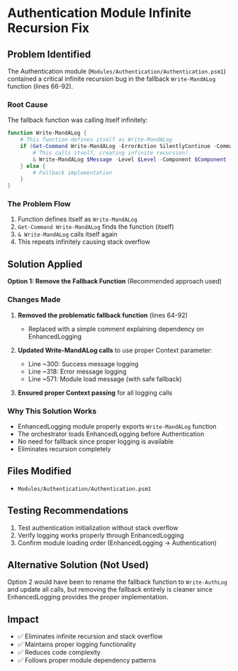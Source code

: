 # Authentication Module Infinite Recursion Fix

## Problem Identified
The Authentication module (`Modules/Authentication/Authentication.psm1`) contained a critical infinite recursion bug in the fallback `Write-MandALog` function (lines 66-92).

### Root Cause
The fallback function was calling itself infinitely:
```powershell
function Write-MandALog {
    # This function defines itself as Write-MandALog
    if (Get-Command Write-MandALog -ErrorAction SilentlyContinue -CommandType Function) {
        # This calls itself, creating infinite recursion!
        & Write-MandALog $Message -Level $Level -Component $Component -Context $Context
    } else {
        # Fallback implementation
    }
}
```

### The Problem Flow
1. Function defines itself as `Write-MandALog`
2. `Get-Command Write-MandALog` finds the function (itself)
3. `& Write-MandALog` calls itself again
4. This repeats infinitely causing stack overflow

## Solution Applied
**Option 1: Remove the Fallback Function** (Recommended approach used)

### Changes Made

1. **Removed the problematic fallback function** (lines 64-92)
   - Replaced with a simple comment explaining dependency on EnhancedLogging

2. **Updated Write-MandALog calls** to use proper Context parameter:
   - Line ~300: Success message logging
   - Line ~318: Error message logging
   - Line ~571: Module load message (with safe fallback)

3. **Ensured proper Context passing** for all logging calls

### Why This Solution Works
- EnhancedLogging module properly exports `Write-MandALog` function
- The orchestrator loads EnhancedLogging before Authentication
- No need for fallback since proper logging is available
- Eliminates recursion completely

## Files Modified
- `Modules/Authentication/Authentication.psm1`

## Testing Recommendations
1. Test authentication initialization without stack overflow
2. Verify logging works properly through EnhancedLogging
3. Confirm module loading order (EnhancedLogging → Authentication)

## Alternative Solution (Not Used)
Option 2 would have been to rename the fallback function to `Write-AuthLog` and update all calls, but removing the fallback entirely is cleaner since EnhancedLogging provides the proper implementation.

## Impact
- ✅ Eliminates infinite recursion and stack overflow
- ✅ Maintains proper logging functionality
- ✅ Reduces code complexity
- ✅ Follows proper module dependency patterns